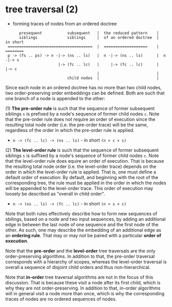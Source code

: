 
# tree traversal (2)
- forming traces of nodes from an ordered doctree

```
      presequent           subsequent   |  the reduced pattern    |
      siblings             siblings     |  of an ordered doctree  |  in short
 =====================================  |  ===================    |  ========
 p -> (fs .. ps) -> n -|-> (ns .. ls)   |  n -|-> (ns .. ls)      |  n -|-> s
                       |-> (fc .. lc)   |     |-> (fc .. lc)      |     |-> c
                                        |                         |
                           child nodes  |                         |
```

Since each node in an ordered doctree has no more than two child nodes, two
order-preserving order embeddings can be defined. Both are such that one
branch of a node is appended to the other:

(1) **The pre-order rule** is such that the sequence of former subsequent
siblings `s` is prefixed by a node's sequence of former child nodes `c`.
Note that the pre-order rule does not require an order of execution since
the resulting total node order (i.e. the pre-order trace) will be the same,
regardless of the order in which the pre-order rule is applied.

* `n -> (fc .. lc) -> (ns .. ls)` - in short `(n × c × s)`

(2) **The level-order rule** is such that the sequence of former subsequent
siblings `s` is suffixed by a node's sequence of former child nodes `c`.
Note that the level-order rule does equire an order of execution. That is
because the resulting total node order (i.e. the level-order trace) depends
on the order in which the level-order rule is applied. That is, one must
define a default order of execution: By default, and beginning with the root
of the corresponding tree, the rule must be applied in the order in which the
nodes will be appended to the level-order trace. This order of execution may
loosely be described as "overall in child order".

* `n -> (ns .. ls) -> (fc .. lc)` - in short `(n × s × c)`

Note that both rules effectively describe how to form new sequences of
sbilings, based on a node and two input sequences, by adding an additional
edge in between the last node of one sequence and the first node of the
other. As such, one may describe the embedding of an additional edge as
an **ordering rule**. That may or may not be paired with a particular
**order of execution**.

Note that the **pre-order** and the **level-order** tree traversals are the
only order-preserving algorithms. In addition to that, the pre-order traversal
corresponds with a hierarchy of scopes, whereas the level-order traversal is
overall a sequence of disjoint child orders and thus non-hierarchical.

Note that **in-order** tree traversal algorithms are not in the focus of this
discussion. That is because these visit a node after its first child, which
is why they are not order-preserving. In addition to that, in-order algorithms
will in general visit a node more than once, which is why the corresponding
traces of nodes are no ordered sequences of nodes.
